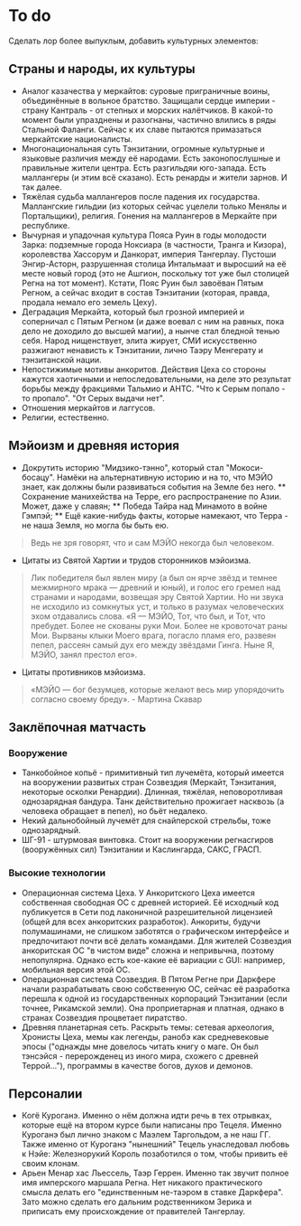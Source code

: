 # To do
Сделать лор более выпуклым, добавить культурных элементов:

## Страны и народы, их культуры

* Аналог казачества у меркайтов: суровые приграничные воины, объединённые в вольное братство. Защищали сердце империи - страну Кантраль - от степных и морских налётчиков. В какой-то момент были упразднены и разогнаны, частично влились в ряды Стальной Фаланги. Сейчас к их славе пытаются примазаться меркайтские националисты.
* Многонациональная суть Тэнзитании, огромные культурные и языковые различия между её народами. Есть законопослушные и правильные жители центра. Есть разгильдяи юго-запада. Есть маллангеры (и этим всё сказано). Есть ренарды и жители зарнов. И так далее.
* Тяжёлая судьба маллангеров после падения их государства. Маллангские гильдии (из которых сейчас уцелели только Менялы и Портальщики), религия. Гонения на маллангеров в Меркайте при республике.
* Вычурная и упадочная культура Пояса Руин в годы молодости Зарка: подземные города Ноксиара (в частности, Транга и Кизора), королевства Хассорум и Данкорат, империя Тангерлау. Пустоши Энгир-Асторн, разрушенная столица Интальмаат и выросший на её месте новый город (это не Ашгион, поскольку тот уже был столицей Регна на тот момент). Кстати, Пояс Руин был завоёван Пятым Регном, а сейчас входит в состав Тэнзитании (которая, правда, продала немало его земель Цеху).
* Деградация Меркайта, который был грозной империей и соперничал с Пятым Регном (и даже воевал с ним на равных, пока дело не доходило до высшей магии), а нынче стал бледной тенью себя. Народ нищенствует, элита жирует, СМИ искусственно разжигают ненависть к Тэнзитании, лично Таэру Менгерату и тэнзитанской нации.
* Непостижимые мотивы анкоритов. Действия Цеха со стороны кажутся хаотичными и непоследовательными, на деле это результат борьбы между фракциями Тальмио и АНТС. "Что к Серым попало - то пропало". "От Серых выдачи нет".
* Отношения меркайтов и лаггусов.
* Религии, естественно.

## Мэйоизм и древняя история

* Докрутить историю "Мидзико-тэнно", который стал "Мокоси-босацу". Намёки на альтернативную историю и на то, что МЭЙО знает, как должны были развиваться события на Земле без него.
** Сохранение манихейства на Терре, его распространение по Азии. Может, даже у славян;
** Победа Тайра над Минамото в войне Гэмпэй;
** Ещё какие-нибудь факты, которые намекают, что Терра - не наша Земля, но могла бы быть ею.
> Ведь не зря говорят, что и сам МЭЙО некогда был человеком.

* Цитаты из Святой Хартии и трудов сторонников мэйоизма.
> Лик победителя был явлен миру (а был он ярче звёзд и темнее межмирного мрака — древний и юный), и голос его гремел над странами и народами, возвещая эру Святой Хартии. Но ни звука не исходило из сомкнутых уст, и только в разумах человеческих эхом отдавались слова.
> «Я — МЭЙО, Тот, что был, и Тот, что пребудет. Более не скованы руки Мои. Более не кровоточат раны Мои. Вырваны клыки Моего врага, погасло пламя его, развеян пепел, рассеян самый дух его между звёздами Гинга. Ныне Я, МЭЙО, занял престол его».

* Цитаты противников мэйоизма.
> «МЭЙО — бог безумцев, которые желают весь мир упорядочить согласно своему бреду». - Мартина Скавар

## Заклёпочная матчасть

### Вооружение
* Танкобойное копьё - примитивный тип лучемёта, который имеется на вооружении развитых стран Созвездия (Меркайт, Тэнзитания, некоторые осколки Ренардии). Длинная, тяжёлая, неповоротливая однозарядная бандура. Танк действительно прожигает насквозь (а человека обращает в пепел), но бьёт недалеко.
* Некий дальнобойный лучемёт для снайперской стрельбы, тоже однозарядный.
* ШГ-91 - штурмовая винтовка. Стоит на вооружении регнасгиров (вооружённых сил) Тэнзитании и Каслингарда, САКС, ГРАСП.

### Высокие технологии
* Операционная система Цеха. У Анкоритского Цеха имеется собственная свободная ОС с древней историей. Её исходный код публикуется в Сети под лаконичной разрешительной лицензией (общей для всех анкоритских разработок). Анкориты, будучи полумашинами, не слишком заботятся о графическом интерфейсе и предпочитают почти всё делать командами. Для жителей Созвездия анкоритская ОС "в чистом виде" сложна и непривычна, поэтому непопулярна. Однако есть кое-какие её вариации с GUI: например, мобильная версия этой ОС.
* Операционная система Созвездия. В Пятом Регне при Даркфере начали разрабатывать свою собственную ОС, сейчас её разработка перешла к одной из государственных корпораций Тэнзитании (если точнее, Рикамской земли). Она проприетарная и платная, однако в странах Созвездия процветает пиратство.
* Древняя планетарная сеть. Раскрыть темы: сетевая археология, Хронисты Цеха, мемы как легенды, ранобэ как средневековые эпосы ("однажды мне довелось читать книгу о маге. Он был тэнсэйся - перерожденец из иного мира, схожего с древней Террой..."), программы в качестве богов, духов и демонов.

## Персоналии
* Когё Куроганэ. Именно о нём должна идти речь в тех отрывках, которые ещё на втором курсе были написаны про Тецеля. Именно Куроганэ был лично знаком с Маэлем Таргольдом, а не наш ГГ. Также именно от Куроганэ "нынешний" Тецель унаследовал любовь к Нэйе: Железнорукий Король позаботился о том, чтобы привить её своим клонам.
* Арьен Менар хас Льессель, Таэр Геррен. Именно так звучит полное имя имперского маршала Регна. Нет никакого практического смысла делать его "единственным не-таэром в ставке Даркфера". Зато можно сделать его дальним родственником Зерика и приписать ему происхождение от правителей Тангерлау.
